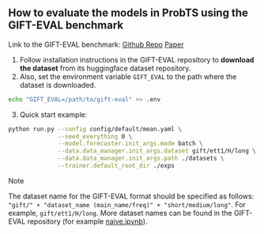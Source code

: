 
## How to evaluate the models in ProbTS using the GIFT-EVAL benchmark

Link to the GIFT-EVAL benchmark: [Github Repo](https://github.com/SalesforceAIResearch/gift-eval) [Paper](https://openreview.net/forum?id=9EBSEkFSje)

1. Follow installation instructions in the GIFT-EVAL repository to **download the dataset** from its huggingface dataset repository.
2. Also, set the environment variable `GIFT_EVAL` to the path where the dataset is downloaded.
``` bash
echo "GIFT_EVAL=/path/to/gift-eval" >> .env
```
3. Quick start example:
``` bash
python run.py --config config/default/mean.yaml \
              --seed_everything 0 \
              --model.forecaster.init_args.mode batch \
              --data.data_manager.init_args.dataset gift/ett1/H/long \
              --data.data_manager.init_args.path ./datasets \
              --trainer.default_root_dir ./exps
```

> [!NOTE]  
> The dataset name for the GIFT-EVAL format should be specified as follows: `"gift/" + "dataset_name (main_name/freq)" + "short/medium/long"`. For example, `gift/ett1/H/long`. More dataset names can be found in the GIFT-EVAL repository (for example [naive.ipynb](https://github.com/SalesforceAIResearch/gift-eval/blob/main/notebooks/naive.ipynb)).
